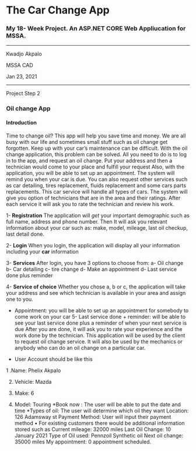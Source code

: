 # The Car Change App
### My 18- Week Project. An ASP.NET CORE Web Appliucation for MSSA.
---

Kwadjo Akpalo

MSSA CAD

Jan 23, 2021

-------

Project Step 2
### Oil change App

#### Introduction

Time to change oil? This app will help you save time and money. We are all busy with our life and sometimes small stuff such as oil change get forgotten. Keep up with your car’s maintenance can be difficult. With the oil change application, this problem can be solved.  All you need to do is to log in to the app, and request an oil change. Put your address and then a technician would come to your place and fulfill your request
 Also, with the application, you will be able to set up an appointment. The system will remind you when your car is due. You can also request other services such as car detailing, tires replacement, fluids replacement and some cars parts replacements. This car service will handle all types of cars. The system will give you option of technicians that are in the area and their ratings. After each service it will ask you to rate the technician and review his work. 
 
1-	**Registration**
The application will _get_ your important demographic such as full name, address and phone number. Then It will ask you relevant information about your car such as: make, model, mileage, last oil checkup, last detail done.

2-	**Login**
When you login, the application will display all your information including your __car__ information

3-	**Services**
After login, you have 3 options to choose from:  a- Oil change b- Car detailing c- tire change d- Make an appointment d- Last service done plus reminder 

4-	**Service of choice** 
Whether you chose a, b or c, the application will take your address and see which technician is available in your area and assign one to you. 
+	Appointment: you will be able to set up an appointment for somebody to come work on your car
5-	Last service done + reminder: will be able to see your last service done plus a reminder of when your next service is due 
After you are done, it will ask you to rate your experience and the work done by the technician. This application will be used by the client to request oil change service. It will also be used by the mechanics or anybody who can do an oil change on a particular car. 


+	User Account should be like this

1 .Name: Phelix Akpalo

2. Vehicle: Mazda

3. Make:  6

4. Model: Touring
  *Book now : The user will be able to put the date and time 
   *Types of oil: The user will determine which oil they want 
Location: 126 Adamsway st 
Payment Method: User will input their payment method 
•	For existing customers there would be additional information stored such as 
Current mileage: 32000 miles
Last Oil Change: 10 January 2021
Type of Oil used: Pennzoil Synthetic oil 
Next oil change: 35000 miles
My appointment: 0 appointment scheduled. 










